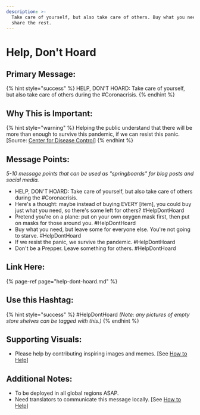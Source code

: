 ```yaml
---
description: >-
  Take care of yourself, but also take care of others. Buy what you need, but
  share the rest.
---
```


# Help, Don't Hoard

## Primary Message:

{% hint style="success" %}
HELP, DON'T HOARD: Take care of yourself, but also take care of others during the \#Coronacrisis.
{% endhint %}

## Why This is Important:

{% hint style="warning" %}
Helping the public understand that there will be more than enough to survive this pandemic, if we can resist this panic. \[Source: [Center for Disease Control](https://www.cdc.gov/flu/pandemic-resources/pdf/pandemic-influenza-strategy-2005.pdf)\]
{% endhint %}

## Message Points:

_5-10 message points that can be used as "springboards" for blog posts and social media._

* HELP, DON'T HOARD: Take care of yourself, but also take care of others during the \#Coronacrisis.
* Here's a thought: maybe instead of buying EVERY \[item\], you could buy just what you need, so there's some left for others? \#HelpDontHoard
* Pretend you're on a plane: put on your own oxygen mask first, then put on masks for those around you. \#HelpDontHoard
* Buy what you need, but leave some for everyone else. You're not going to starve. \#HelpDontHoard
* If we resist the panic, we survive the pandemic. \#HelpDontHoard
* Don't be a Prepper. Leave something for others. \#HelpDontHoard

## Link Here:

{% page-ref page="help-dont-hoard.md" %}

## Use this Hashtag:

{% hint style="success" %}
\#HelpDontHoard _\(Note: any pictures of empty store shelves can be tagged with this.\)_
{% endhint %}

## Supporting Visuals:

* Please help by contributing inspiring images and memes. \[See [How to Help](../how-to-help.md)\]

## Additional Notes:

* To be deployed in all global regions ASAP.
* Need translators to communicate this message locally. \[See [How to Help](../how-to-help.md)\]


